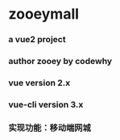 # zooeymall

### a vue2 project
### author zooey by codewhy
### vue version 2.x
### vue-cli version 3.x
### 实现功能：移动端网城


